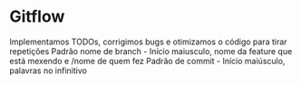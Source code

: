 # Gitflow
Implementamos TODOs, corrigimos bugs e otimizamos o código para tirar repetições
Padrão nome de branch - Início maiusculo, nome da feature que está mexendo e /nome de quem fez
Padrão de commit - Início maiúsculo, palavras no infinitivo 
